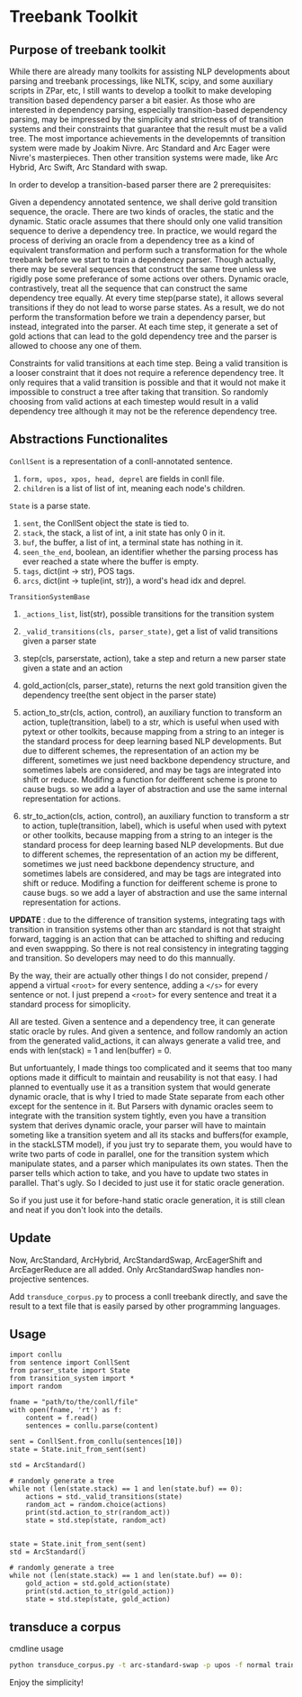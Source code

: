 # Treebank Toolkit

## Purpose of treebank toolkit

While there are already many toolkits for assisting NLP developments about parsing and treebank processings, like NLTK, scipy, and some auxiliary scripts in ZPar, etc, I still wants to develop a toolkit to make developing transition based dependency parser a bit easier. As those who are interested in dependency parsing, especially transition-based dependency parsing, may be impressed by the simplicity and strictness of of transition systems and their constraints that guarantee that the result must be a valid tree. The most importance achievements in the developemnts of transition system were made by Joakim Nivre. Arc Standard and Arc Eager were Nivre's masterpieces. Then other transition systems were made, like Arc Hybrid, Arc Swift, Arc Standard with swap.

In order to develop a transition-based parser there are 2 prerequisites:

Given a dependency annotated sentence, we shall derive gold transition sequence, the oracle. There are two kinds of oracles, the static and the dynamic. Static oracle assumes that there should only one valid transition sequence to derive a dependency tree. In practice, we would regard the process of deriving an oracle from a dependency tree as a kind of equivalent transformation and perform such a transformation for the whole treebank before we start to train a dependency parser. Though actually, there may be several sequences that construct the same tree unless we rigidly pose some preferance of some actions over others. Dynamic oracle, contrastively, treat all the sequence that can construct the same dependency tree equally. At every time step(parse state), it allows several transitions if they do not lead to worse parse states. As a result, we do not perform the transformation before we train a dependency parser, but instead, integrated into the parser. At each time step, it generate a set of gold actions that can lead to the gold dependency tree and the parser is allowed to choose any one of them.

Constraints for valid transitions at each time step. Being a valid transition is a looser constraint that it does not require a reference dependency tree. It only requires that a valid transition is possible and that it would not make it impossible to construct a tree after taking that transition. So randomly choosing from valid actions at each timestep would result in a valid dependency tree although it may not be the reference dependency tree.

## Abstractions Functionalites

`ConllSent` is a representation of a conll-annotated sentence.

1. `form, upos, xpos, head, deprel` are fields in conll file.
2. `children` is a list of list of int, meaning each node's children.

`State` is a parse state.

1. `sent`, the ConllSent object the state is tied to.
2. `stack`, the stack, a list of int, a init state has only 0 in it.
3. `buf`, the buffer, a list of int, a terminal state has nothing in it.
4. `seen_the_end`, boolean, an identifier whether the parsing process has ever reached a state where the buffer is empty.
5. `tags`, dict(int -> str), POS tags.
6. `arcs`, dict(int -> tuple(int, str)), a word's head idx and deprel.


`TransitionSystemBase`

1. `_actions_list`, list(str), possible transitions for the transition system

2. `_valid_transitions(cls, parser_state)`, get a list of valid transitions given a parser state

3. step(cls, parserstate, action), take a step and return a new parser state given a state and an action

4. gold_action(cls, parser_state), returns the next gold transition given the dependency tree(the sent object in the parser state)

5. action_to_str(cls, action, control), an auxiliary function to transform an action, tuple(transition, label) to a str, which is useful when used with pytext or other toolkits, because mapping from a string to an integer is the standard process for deep learning based NLP developments. But due to different schemes, the representation of an action my be different, sometimes we just need backbone dependency structure, and sometimes labels are considered, and may be tags are integrated into shift or reduce. Modifing a function for deifferent scheme is prone to cause bugs. so we add a layer of abstraction and use the same internal representation for actions.

5. str_to_action(cls, action, control), an auxiliary function to transform a str to action, tuple(transition, label), which is useful when used with pytext or other toolkits, because mapping from a string to an integer is the standard process for deep learning based NLP developments. But due to different schemes, the representation of an action my be different, sometimes we just need backbone dependency structure, and sometimes labels are considered, and may be tags are integrated into shift or reduce. Modifing a function for deifferent scheme is prone to cause bugs. so we add a layer of abstraction and use the same internal representation for actions.

**UPDATE** : due to the difference of transition systems, integrating tags with transition in transition systems other than arc standard is not that straight forward, tagging is an action that can be attached to shifting and reducing and even swappping. So there is not real consistency in integrating tagging and transition. So developers may need to do this mannually.

By the way, their are actually other things I do not consider, prepend / append a virtual `<root>` for every sentence, adding a `</s>` for every sentence or not. I just prepend a `<root>` for every sentence and treat it a standard process for simoplicity.

All are tested. Given a sentence and a dependency tree, it can generate static oracle by rules. And given a sentence, and follow randomly an action from the generated valid_actions, it can always generate a valid tree, and ends with len(stack) = 1 and len(buffer) = 0.

But unfortuantely, I made things too complicated and it seems that too many options made it difficult to maintain and reusability is not that easy. I had planned to eventually use it as a transition system that would generate dynamic oracle, that is why I tried to made State separate from each other except for the sentence in it. But Parsers with dynamic oracles seem to integrate with the transition system tightly, even you have a transition system that derives dynamic oracle, your parser will have to maintain someting like a transition syetem and all its stacks and buffers(for example, in the stackLSTM model), if you just try to separate them, you would have to write two parts of code in parallel, one for the transition system which manipulate states, and a parser which manipulates its own states. Then the parser tells which action to take, and you have to update two states in parallel. That's ugly. So I decided to just use it for static oracle generation.

So if you just use it for before-hand static oracle generation, it is still clean and neat if you don't look into the details.

## Update

Now, ArcStandard, ArcHybrid, ArcStandardSwap, ArcEagerShift and ArcEagerReduce are all added. Only ArcStandardSwap handles non-projective sentences.

Add `transduce_corpus.py` to process a conll treebank directly, and save the result to a text file that is easily parsed by other programming languages.

## Usage

```
import conllu
from sentence import ConllSent
from parser_state import State
from transition_system import *
import random

fname = "path/to/the/conll/file"
with open(fname, 'rt') as f:
    content = f.read()
    sentences = conllu.parse(content)

sent = ConllSent.from_conllu(sentences[10])
state = State.init_from_sent(sent)

std = ArcStandard()

# randomly generate a tree
while not (len(state.stack) == 1 and len(state.buf) == 0):
    actions = std._valid_transitions(state)
    random_act = random.choice(actions)
    print(std.action_to_str(random_act))
    state = std.step(state, random_act)


state = State.init_from_sent(sent)
std = ArcStandard()

# randomly generate a tree
while not (len(state.stack) == 1 and len(state.buf) == 0):
    gold_action = std.gold_action(state)
    print(std.action_to_str(gold_action))
    state = std.step(state, gold_action)
```

## transduce a corpus

cmdline usage

```bash
python transduce_corpus.py -t arc-standard-swap -p upos -f normal train.conll > train.txt
```

Enjoy the simplicity!



